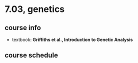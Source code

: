 # 7.03, genetics

## course info
- textbook: **Griffiths et al., Introduction to Genetic Analysis**

## course schedule

